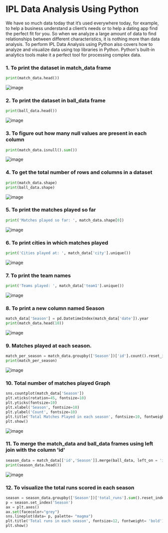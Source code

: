 # IPL Data Analysis Using Python
We have so much data today that it’s used everywhere today, for example, to help a business understand a client’s needs or to help a dating app find the perfect fit for you. So when we analyze a large amount of data to find relationships between different characteristics, it is nothing more than data analysis. To perform IPL Data Analysis using Python also covers how to analyze and visualize data using top libraries in Python. Python's built-in analytics tools make it a perfect tool for processing complex data.

### 1. To print the dataset in match_data frame
```python
print(match_data.head())
```
![image](https://user-images.githubusercontent.com/52828894/151186133-3eb2c49f-29cd-419b-a46e-68fc4e91096c.png)


### 2. To print the dataset in ball_data frame
```python
print(ball_data.head())
```
![image](https://user-images.githubusercontent.com/52828894/151186251-3fb9e728-1a35-43fe-a3d4-f9db23bcab2d.png)


### 3. To figure out how many null values are present in each column
```python
print(match_data.isnull().sum())
```
![image](https://user-images.githubusercontent.com/52828894/151187021-369adb0e-be44-43d0-bc7d-3ec237a6ed65.png)


### 4. To get the total number of rows and columns in a dataset
```python
print(match_data.shape)
print(ball_data.shape)
```
![image](https://user-images.githubusercontent.com/52828894/151187388-508b79f3-43e8-4137-a021-83fff9995fb2.png)


### 5. To print the matches played so far
```python
print('Matches played so far: ', match_data.shape[0])
```
![image](https://user-images.githubusercontent.com/52828894/151194614-3fe15188-feae-48da-9916-b1dc2eebab65.png)


### 6. To print cities in which matches played
```python
print('Cities played at: ', match_data['city'].unique())
```
![image](https://user-images.githubusercontent.com/52828894/151484851-c86e8155-bc50-4d34-86fe-e2ee30774d27.png)


### 7. To print the team names
```python
print('Teams played: ', match_data['team1'].unique())
```
![image](https://user-images.githubusercontent.com/52828894/151485940-5e195e9a-a5e9-4d65-82b6-d645da906126.png)


### 8. To print a new column named Season
```python
match_data['Season'] = pd.DatetimeIndex(match_data['date']).year
print(match_data.head(10))
```
![image](https://user-images.githubusercontent.com/52828894/151555324-80e715c7-8e71-42c9-8ca6-5ec314cc18f5.png)


### 9. Matches played at each season.
```python
match_per_season = match_data.groupby(['Season'])['id'].count().reset_index().rename(columns={'id':'matches'})
print(match_per_season)
```
![image](https://user-images.githubusercontent.com/52828894/151556698-d9b496a3-8d58-4978-8cad-4be5403b29a1.png)

### 10. Total number of matches played Graph
```python
sns.countplot(match_data['Season'])
plt.xticks(rotation=45, fontsize=10)
plt.yticks(fontsize=10)
plt.xlabel('Season', fontsize=10)
plt.ylabel('Count', fontsize=10)
plt.title('Total Matches Played in each season', fontsize=10, fontweight='bold')
plt.show()
```
![image](https://user-images.githubusercontent.com/52828894/151560764-e4617eb0-ce75-4c99-b675-3350a70c1e0e.png)

### 11. To merge the match_data and ball_data frames using left join with the column 'id'
```python
season_data = match_data[['id','Season']].merge(ball_data, left_on = 'id', right_on = 'id', how = 'left').drop('id',axis =1)
print(season_data.head())
```
![image](https://user-images.githubusercontent.com/52828894/151563185-2e09acd5-4e05-44b3-8059-37883d3cb9d8.png)

### 12. To visualize the total runs scored in each season
```python
season = season_data.groupby(['Season'])['total_runs'].sum().reset_index()
p = season.set_index('Season')
ax = plt.axes()
ax.set(facecolor="grey")
sns.lineplot(data= p, palette= "magma")
plt.title('Total runs in each season', fontsize=12, fontweight= 'bold')
plt.show()
```



